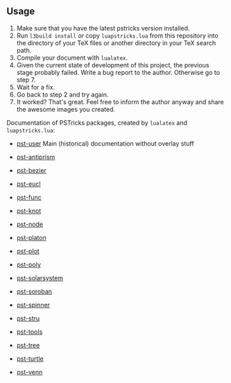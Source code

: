 ## Usage

  1. Make sure that you have the latest pstricks version installed.
  2. Run `l3build install` *or* copy `luapstricks.lua` from this repository into the directory of your TeX files or another directory in your TeX search path.
  3. Compile your document with `lualatex`.
  4. Given the current state of development of this project, the previous stage probably failed. Write a bug report to the author. Otherwise go to step 7.
  5. Wait for a fix.
  6. Go back to step 2 and try again.
  7. It worked? That's great. Feel free to inform the author anyway and share the awesome images you created.


Documentation of PSTricks packages, created by `lualatex` and `luapstricks.lua`:

- [pst-user](https://hvoss.org/PSTexa/pst-user.pdf) Main (historical) documentation without overlay stuff


- [pst-antiprism](https://hvoss.org/PSTexa/pst-antiprism-doc.pdf)
- [pst-bezier](https://hvoss.org/PSTexa/pst-bezier-doc.pdf)
- [pst-eucl](https://hvoss.org/PSTexa/pst-eucl-doc.pdf)
- [pst-func](https://hvoss.org/PSTexa/pst-func-doc.pdf)
- [pst-knot](https://hvoss.org/PSTexa/pst-knot-doc.pdf)
- [pst-node](https://hvoss.org/PSTexa/pst-node-doc.pdf)
- [pst-platon](https://hvoss.org/PSTexa/pst-platon-doc.pdf)
- [pst-plot](https://hvoss.org/PSTexa/pst-plot-doc.pdf)
- [pst-poly](https://hvoss.org/PSTexa/pst-poly-doc.pdf)
- [pst-solarsystem](https://hvoss.org/PSTexa/pst-solarsystem-doc.pdf)  
- [pst-soroban](https://hvoss.org/PSTexa/pst-soroban-doc.pdf)  
- [pst-spinner](https://hvoss.org/PSTexa/pst-spinner-doc.pdf)  
- [pst-stru](https://hvoss.org/PSTexa/pst-stru-doc.pdf)  
- [pst-tools](https://hvoss.org/PSTexa/pst-tools-doc.pdf)  
- [pst-tree](https://hvoss.org/PSTexa/pst-tree-doc.pdf)
- [pst-turtle](https://hvoss.org/PSTexa/pst-turtle-doc.pdf)  
- [pst-venn](https://hvoss.org/PSTexa/pst-venn-doc.pdf)  
